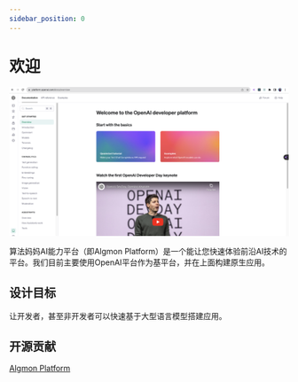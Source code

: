 ```yaml
---
sidebar_position: 0
---
```


# 欢迎

![](./img/platform.overall.png)

算法妈妈AI能力平台（即Algmon Platform）是一个能让您快速体验前沿AI技术的平台。我们目前主要使用OpenAI平台作为基平台，并在上面构建原生应用。

## 设计目标

让开发者，甚至非开发者可以快速基于大型语言模型搭建应用。

## 开源贡献

[Algmon Platform](https://github.com/weijiang2023/algmon-platform/)